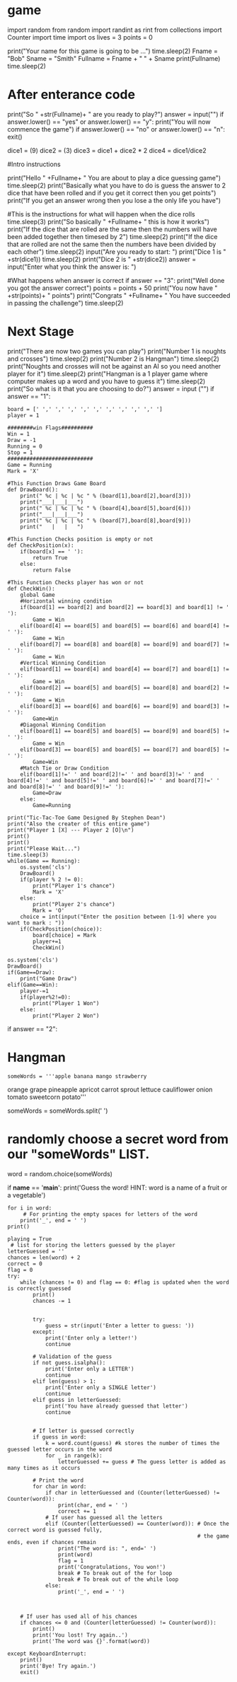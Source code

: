 # game
import random
from random import randint as rint
from collections import Counter
import time
import os
lives = 3
points = 0


print("Your name for this game is going to be ...")
time.sleep(2)
Fname = "Bob"
Sname = "Smith"
Fullname = Fname + " " + Sname
print(Fullname)
time.sleep(2)

# After enterance code
print("So " +str(Fullname)+ " are you ready to play?")
answer = input("")
if answer.lower() == "yes" or answer.lower() == "y":
    print("You will now commence the game")
if answer.lower() == "no" or answer.lower() == "n":
    exit()



dice1 = (9)
dice2 = (3)
dice3 = dice1 + dice2 * 2
dice4 = dice1/dice2
            
#Intro instructions
            
print("Hello " +Fullname+ " You are about to play a dice guessing game")
time.sleep(2)
print("Basically what you have to do is guess the answer to 2 dice that have been rolled and if you get it correct then you get points")
print("If you get an answer wrong then you lose a the only life you have")

#This is the instructions for what will happen when the dice rolls
time.sleep(3)
print("So basically " +Fullname+ " this is how it works")
print("If the dice that are rolled are the same then the numbers will have been added together then timesed by 2")
time.sleep(2)
print("If the dice that are rolled are not the same then the numbers have been divided by each other")
time.sleep(2)
input("Are you ready to start: ")
print("Dice 1 is " +str(dice1))
time.sleep(2)
print("Dice 2 is " +str(dice2))
answer = input("Enter what you think the answer is: ")

#What happens when answer is correct
if answer == "3":
    print("Well done you got the answer correct")
    points = points + 50
    print("You now have " +str(points)+ " points")
    print("Congrats " +Fullname+ " You have succeeded in passing the challenge")
    time.sleep(2)
# Next Stage
print("There are now two games you can play")
print("Number 1 is noughts and crosses")
time.sleep(2)
print("Number 2 is Hangman")
time.sleep(2)
print("Noughts and crosses will not be against an AI so you need another player for it")
time.sleep(2)
print("Hangman is a 1 player game where computer makes up a word and you have to guess it")
time.sleep(2)
print("So what is it that you are choosing to do?")
answer = input ("")
if answer == "1":      
    
    board = [' ',' ',' ',' ',' ',' ',' ',' ',' ',' ']    
    player = 1    
       
    ########win Flags##########    
    Win = 1    
    Draw = -1    
    Running = 0    
    Stop = 1    
    ###########################    
    Game = Running    
    Mark = 'X'    
       
    #This Function Draws Game Board    
    def DrawBoard():    
        print(" %c | %c | %c " % (board[1],board[2],board[3]))    
        print("___|___|___")    
        print(" %c | %c | %c " % (board[4],board[5],board[6]))    
        print("___|___|___")    
        print(" %c | %c | %c " % (board[7],board[8],board[9]))    
        print("   |   |   ")    
       
    #This Function Checks position is empty or not    
    def CheckPosition(x):    
        if(board[x] == ' '):    
            return True    
        else:    
            return False    
       
    #This Function Checks player has won or not    
    def CheckWin():    
        global Game    
        #Horizontal winning condition    
        if(board[1] == board[2] and board[2] == board[3] and board[1] != ' '):    
            Game = Win    
        elif(board[4] == board[5] and board[5] == board[6] and board[4] != ' '):    
            Game = Win    
        elif(board[7] == board[8] and board[8] == board[9] and board[7] != ' '):    
            Game = Win    
        #Vertical Winning Condition    
        elif(board[1] == board[4] and board[4] == board[7] and board[1] != ' '):    
            Game = Win    
        elif(board[2] == board[5] and board[5] == board[8] and board[2] != ' '):    
            Game = Win    
        elif(board[3] == board[6] and board[6] == board[9] and board[3] != ' '):    
            Game=Win    
        #Diagonal Winning Condition    
        elif(board[1] == board[5] and board[5] == board[9] and board[5] != ' '):    
            Game = Win    
        elif(board[3] == board[5] and board[5] == board[7] and board[5] != ' '):    
            Game=Win    
        #Match Tie or Draw Condition    
        elif(board[1]!=' ' and board[2]!=' ' and board[3]!=' ' and board[4]!=' ' and board[5]!=' ' and board[6]!=' ' and board[7]!=' ' and board[8]!=' ' and board[9]!=' '):    
            Game=Draw    
        else:            
            Game=Running    
        
    print("Tic-Tac-Toe Game Designed By Stephen Dean")
    print("Also the creater of this entire game")
    print("Player 1 [X] --- Player 2 [O]\n")    
    print()    
    print()    
    print("Please Wait...")    
    time.sleep(3)    
    while(Game == Running):    
        os.system('cls')    
        DrawBoard()    
        if(player % 2 != 0):    
            print("Player 1's chance")    
            Mark = 'X'    
        else:    
            print("Player 2's chance")    
            Mark = 'O'    
        choice = int(input("Enter the position between [1-9] where you want to mark : "))    
        if(CheckPosition(choice)):    
            board[choice] = Mark    
            player+=1    
            CheckWin()    
        
    os.system('cls')    
    DrawBoard()    
    if(Game==Draw):    
        print("Game Draw")    
    elif(Game==Win):    
        player-=1    
        if(player%2!=0):    
            print("Player 1 Won")    
        else:    
            print("Player 2 Won")

if answer == "2":
# Hangman
    someWords = '''apple banana mango strawberry 
orange grape pineapple apricot carrot sprout lettuce cauliflower
onion tomato sweetcorn potato'''
  
someWords = someWords.split(' ')
# randomly choose a secret word from our "someWords" LIST.
word = random.choice(someWords)         
  
if __name__ == '__main__':
    print('Guess the word! HINT: word is a name of a fruit or a vegetable')
      
    for i in word:
         # For printing the empty spaces for letters of the word
        print('_', end = ' ')        
    print()
  
    playing = True
     # list for storing the letters guessed by the player
    letterGuessed = ''                
    chances = len(word) + 2
    correct = 0
    flag = 0
    try:
        while (chances != 0) and flag == 0: #flag is updated when the word is correctly guessed 
            print()
            chances -= 1

  
            try:
                guess = str(input('Enter a letter to guess: '))
            except:
                print('Enter only a letter!')
                continue
  
            # Validation of the guess
            if not guess.isalpha():
                print('Enter only a LETTER')
                continue
            elif len(guess) > 1:
                print('Enter only a SINGLE letter')
                continue
            elif guess in letterGuessed:
                print('You have already guessed that letter')
                continue
  
  
            # If letter is guessed correctly
            if guess in word:
                k = word.count(guess) #k stores the number of times the guessed letter occurs in the word
                for _ in range(k):    
                    letterGuessed += guess # The guess letter is added as many times as it occurs
  
            # Print the word
            for char in word:
                if char in letterGuessed and (Counter(letterGuessed) != Counter(word)):
                    print(char, end = ' ')
                    correct += 1
                # If user has guessed all the letters
                elif (Counter(letterGuessed) == Counter(word)): # Once the correct word is guessed fully, 
                                                                # the game ends, even if chances remain
                    print("The word is: ", end=' ')
                    print(word)
                    flag = 1
                    print('Congratulations, You won!')
                    break # To break out of the for loop
                    break # To break out of the while loop
                else:
                    print('_', end = ' ')
  
              
  
        # If user has used all of his chances
        if chances <= 0 and (Counter(letterGuessed) != Counter(word)):
            print()
            print('You lost! Try again..')
            print('The word was {}'.format(word))
  
    except KeyboardInterrupt:
        print()
        print('Bye! Try again.')
        exit()

    
    

